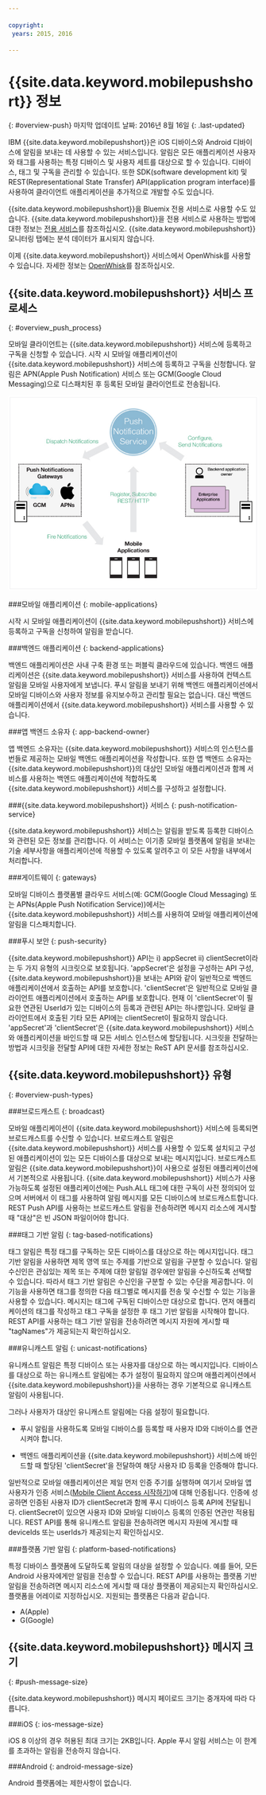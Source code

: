 ```yaml
---

copyright:
 years: 2015, 2016

---
```


# {{site.data.keyword.mobilepushshort}} 정보
{: #overview-push}
마지막 업데이트 날짜: 2016년 8월 16일
{: .last-updated}

IBM {{site.data.keyword.mobilepushshort}}은 iOS 디바이스와 Android 디바이스에 알림을 보내는 데 사용할 수 있는 서비스입니다. 알림은 모든 애플리케이션 사용자와 태그를 사용하는 특정 디바이스 및 사용자 세트를 대상으로 할 수 있습니다. 디바이스, 태그 및 구독을 관리할 수 있습니다. 또한 SDK(software development kit) 및 REST(Representational State Transfer) API(application program interface)를 사용하여 클라이언트 애플리케이션을 추가적으로 개발할 수도 있습니다.  

{{site.data.keyword.mobilepushshort}}을 Bluemix 전용 서비스로 사용할 수도 있습니다. {{site.data.keyword.mobilepushshort}}을 전용 서비스로 사용하는 방법에 대한 정보는 [전용 서비스](../../dedicated/index.html)를 참조하십시오. {{site.data.keyword.mobilepushshort}} 모니터링 탭에는 분석 데이터가 표시되지 않습니다. 

이제 {{site.data.keyword.mobilepushshort}} 서비스에서 OpenWhisk를 사용할 수 있습니다. 자세한 정보는 [OpenWhisk](../../openwhisk/index.html)를 참조하십시오. 


## {{site.data.keyword.mobilepushshort}} 서비스 프로세스
{: #overview_push_process}

모바일 클라이언트는 {{site.data.keyword.mobilepushshort}} 서비스에 등록하고 구독을 신청할 수 있습니다. 시작 시 모바일 애플리케이션이 {{site.data.keyword.mobilepushshort}} 서비스에 등록하고 구독을 신청합니다. 알림은 APN(Apple Push Notification) 서비스 또는 GCM(Google Cloud Messaging)으로 디스패치된 후
등록된 모바일 클라이언트로 전송됩니다.

![푸시 개요](images/overview.jpg)


###모바일 애플리케이션
{: mobile-applications}

시작 시 모바일 애플리케이션이 {{site.data.keyword.mobilepushshort}} 서비스에 등록하고 구독을 신청하여 알림을 받습니다. 

###백엔드 애플리케이션
{: backend-applications}

백엔드 애플리케이션은 사내 구축 환경 또는 퍼블릭 클라우드에 있습니다. 백엔드 애플리케이션은 {{site.data.keyword.mobilepushshort}} 서비스를 사용하여 컨텍스트 알림을 모바일 사용자에게 보냅니다. 푸시 알림을 보내기 위해 백엔드 애플리케이션에서 모바일 디바이스와 사용자 정보를 유지보수하고 관리할 필요는 없습니다. 대신 백엔드 애플리케이션에서 {{site.data.keyword.mobilepushshort}} 서비스를 사용할 수 있습니다. 

###앱 백엔드 소유자
{: app-backend-owner}

앱 백엔드 소유자는 {{site.data.keyword.mobilepushshort}} 서비스의 인스턴스를 번들로 제공하는 모바일 백엔드 애플리케이션을 작성합니다. 또한 앱 백엔드 소유자는 {{site.data.keyword.mobilepushshort}}의 대상인 모바일 애플리케이션과 함께 서비스를 사용하는 백엔드 애플리케이션에 적합하도록 {{site.data.keyword.mobilepushshort}} 서비스를 구성하고 설정합니다. 

###{{site.data.keyword.mobilepushshort}} 서비스
{: push-notification-service}

{{site.data.keyword.mobilepushshort}} 서비스는 알림을 받도록 등록한 디바이스와 관련된 모든 정보를 관리합니다. 이 서비스는 이기종 모바일 플랫폼에 알림을 보내는 기술 세부사항을 애플리케이션에 적용할 수 있도록 알려주고 이 모든 사항을 내부에서 처리합니다. 

###게이트웨이
{: gateways}

모바일 디바이스 플랫폼별 클라우드 서비스(예: GCM(Google Cloud Messaging) 또는 APNs(Apple Push Notification Service))에서는 {{site.data.keyword.mobilepushshort}} 서비스를 사용하여 모바일 애플리케이션에 알림을 디스패치합니다. 

###푸시 보안
{: push-security}

{{site.data.keyword.mobilepushshort}} API는 i) appSecret ii) clientSecret이라는 두 가지 유형의 시크릿으로 보호됩니다. 'appSecret'은 설정을 구성하는 API 구성, {{site.data.keyword.mobilepushshort}}을 보내는 API와 같이 일반적으로 백엔드 애플리케이션에서 호출하는 API를 보호합니다. 'clientSecret'은 일반적으로 모바일 클라이언트 애플리케이션에서 호출하는 API를 보호합니다. 현재 이 'clientSecret'이 필요한 연관된 UserId가 있는 디바이스의 등록과 관련된 API는 하나뿐입니다. 모바일 클라이언트에서 호출된 기타 모든 API에는 clientSecret이 필요하지 않습니다. 'appSecret'과 'clientSecret'은 {{site.data.keyword.mobilepushshort}} 서비스와 애플리케이션을 바인드할 때 모든 서비스 인스턴스에 할당됩니다. 시크릿을 전달하는 방법과 시크릿을 전달할 API에 대한 자세한 정보는 ReST API 문서를 참조하십시오. 

## {{site.data.keyword.mobilepushshort}} 유형
{: #overview-push-types}

###브로드캐스트
{: broadcast}

모바일 애플리케이션이 {{site.data.keyword.mobilepushshort}} 서비스에 등록되면 브로드캐스트를 수신할 수 있습니다. 브로드캐스트 알림은 {{site.data.keyword.mobilepushshort}} 서비스를 사용할 수 있도록 설치되고 구성된 애플리케이션이 있는 모든 디바이스를 대상으로 보내는 메시지입니다. 브로드캐스트 알림은 {{site.data.keyword.mobilepushshort}}이 사용으로 설정된 애플리케이션에서 기본적으로 사용됩니다. {{site.data.keyword.mobilepushshort}} 서비스가 사용 가능하도록 설정된 애플리케이션에는 Push.ALL 태그에 대한 구독이 사전 정의되어 있으며 서버에서 이 태그를 사용하여 알림 메시지를 모든 디바이스에 브로드캐스트합니다. REST Push API를 사용하는 브로드캐스트 알림을 전송하려면 메시지 리소스에 게시할 때 "대상"은 빈 JSON 파일이어야 합니다. 

###태그 기반 알림
{: tag-based-notifications}

태그 알림은 특정 태그를 구독하는 모든 디바이스를 대상으로 하는 메시지입니다. 태그 기반 알림을 사용하면 제목 영역 또는 주제를 기반으로 알림을 구분할 수 있습니다. 알림 수신인은 관심있는 제목 또는 주제에 대한 알림일 경우에만 알림을 수신하도록 선택할 수 있습니다. 따라서 태그 기반 알림은 수신인을 구분할 수 있는 수단을 제공합니다. 이 기능을 사용하면 태그를 정의한 다음 태그별로 메시지를 전송 및 수신할 수 있는 기능을 사용할 수 있습니다. 메시지는 태그에 구독된 디바이스만 대상으로 합니다. 먼저 애플리케이션의 태그를 작성하고 태그 구독을 설정한 후 태그 기반 알림을 시작해야 합니다. REST API를 사용하는 태그 기반 알림을 전송하려면 메시지 자원에 게시할 때 "tagNames"가 제공되는지 확인하십시오. 

###유니캐스트 알림
{: unicast-notifications}

유니캐스트 알림은 특정 디바이스 또는 사용자를 대상으로 하는 메시지입니다. 디바이스를 대상으로 하는 유니캐스트 알림에는 추가 설정이 필요하지 않으며 애플리케이션에서 {{site.data.keyword.mobilepushshort}}을 사용하는 경우 기본적으로 유니캐스트 알림이 사용됩니다. 

그러나 사용자가 대상인 유니캐스트 알림에는 다음 설정이 필요합니다. 

- 푸시 알림을 사용하도록 모바일 디바이스를 등록할 때 사용자 ID와 디바이스를 연관시켜야 합니다.   

- 백엔드 애플리케이션을 {{site.data.keyword.mobilepushshort}} 서비스에 바인드할 때 할당된 'clientSecret'을 전달하여 해당 사용자 ID 등록을 인증해야 합니다.  

일반적으로 모바일 애플리케이션은 제일 먼저 인증 주기를 실행하며 여기서 모바일 앱 사용자가 인증 서비스([Mobile Client Access 시작하기](https://console.ng.bluemix.net/docs/services/mobileaccess/index.html))에 대해 인증됩니다. 인증에 성공하면 인증된 사용자 ID가 clientSecret과 함께 푸시 디바이스 등록 API에 전달됩니다. clientSecret이 있으면 사용자 ID와 모바일 디바이스 등록의 인증된 연관만 적용됩니다.
REST API를 통해 유니캐스트 알림을 전송하려면 메시지 자원에 게시할 때 deviceIds 또는 userIds가 제공되는지 확인하십시오. 

###플랫폼 기반 알림
{: platform-based-notifications}

특정 디바이스 플랫폼에 도달하도록 알림의 대상을 설정할 수 있습니다. 예를 들어, 모든 Android 사용자에게만 알림을 전송할 수 있습니다. REST API를 사용하는 플랫폼 기반 알림을 전송하려면 메시지 리소스에 게시할 때 대상 플랫폼이 제공되는지 확인하십시오. 플랫폼을 어레이로 지정하십시오. 지원되는 플랫폼은 다음과 같습니다. 
* A(Apple)
* G(Google)

## {{site.data.keyword.mobilepushshort}} 메시지 크기
{: #push-message-size}

{{site.data.keyword.mobilepushshort}} 메시지 페이로드 크기는 중개자에 따라 다릅니다.  

###iOS
{: ios-message-size}

iOS 8 이상의 경우 허용된 최대 크기는 2KB입니다. Apple 푸시 알림 서비스는 이 한계를 초과하는 알림을 전송하지 않습니다. 

###Android
{: android-message-size}

Android 플랫폼에는 제한사항이 없습니다. 
